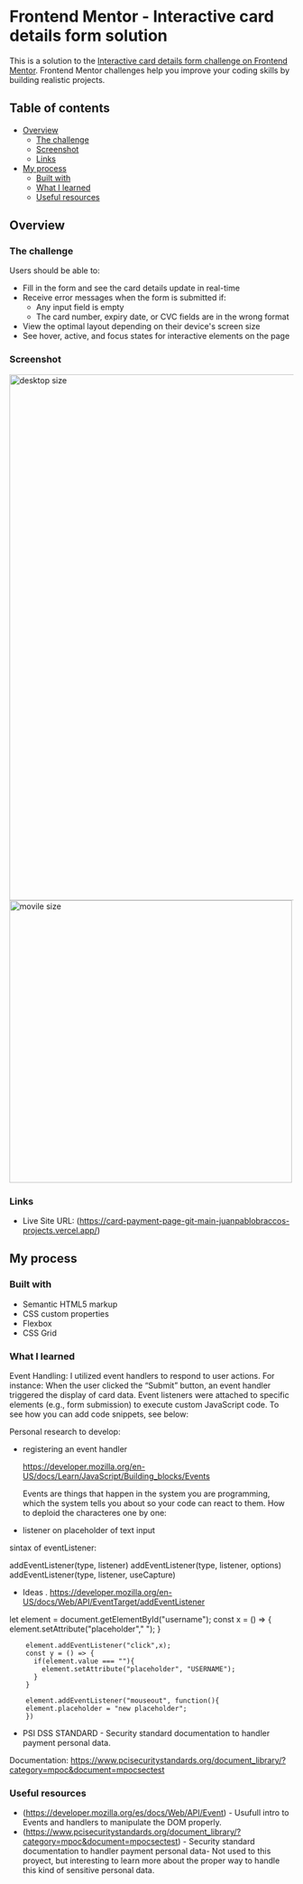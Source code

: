 # Frontend Mentor - Interactive card details form solution

This is a solution to the [Interactive card details form challenge on Frontend Mentor](https://www.frontendmentor.io/challenges/interactive-card-details-form-XpS8cKZDWw). Frontend Mentor challenges help you improve your coding skills by building realistic projects. 

## Table of contents

- [Overview](#overview)
  - [The challenge](#the-challenge)
  - [Screenshot](#screenshot)
  - [Links](#links)
- [My process](#my-process)
  - [Built with](#built-with)
  - [What I learned](#what-i-learned)
  - [Useful resources](#useful-resources)

## Overview

### The challenge

Users should be able to:

- Fill in the form and see the card details update in real-time
- Receive error messages when the form is submitted if:
  - Any input field is empty
  - The card number, expiry date, or CVC fields are in the wrong format
- View the optimal layout depending on their device's screen size
- See hover, active, and focus states for interactive elements on the page

### Screenshot

<img width="933" alt="desktop size" src="https://github.com/juanpablobracco/Card-payment-page/assets/64668332/b4e6ad07-f535-48e6-962c-d72f40828359">
<img width="501" alt="movile size" src="https://github.com/juanpablobracco/Card-payment-page/assets/64668332/09747bf1-9643-460a-b59c-4602357340ab">


### Links

- Live Site URL: (https://card-payment-page-git-main-juanpablobraccos-projects.vercel.app/)

## My process

### Built with

- Semantic HTML5 markup
- CSS custom properties
- Flexbox
- CSS Grid

### What I learned

Event Handling:
I utilized event handlers to respond to user actions. For instance:
When the user clicked the “Submit” button, an event handler triggered the display of card data.
Event listeners were attached to specific elements (e.g., form submission) to execute custom JavaScript code.
To see how you can add code snippets, see below:

Personal research to develop:

- registering an event handler
  
  https://developer.mozilla.org/en-US/docs/Learn/JavaScript/Building_blocks/Events
  
  Events are things that happen in the system you are programming, which the system tells you about so your code can react to them.
How to deploid the characteres one by one:


- listener on placeholder of text input

sintax of eventListener:

addEventListener(type, listener)
addEventListener(type, listener, options)
addEventListener(type, listener, useCapture)

- Ideas . https://developer.mozilla.org/en-US/docs/Web/API/EventTarget/addEventListener

let element = document.getElementById("username");
        const x = () => {
          element.setAttribute("placeholder"," ");
        }
    
        element.addEventListener("click",x);
        const y = () => {
          if(element.value === ""){
            element.setAttribute("placeholder", "USERNAME");
          }
        }
        
        element.addEventListener("mouseout", function(){
        element.placeholder = "new placeholder";
        })


- PSI DSS STANDARD -
Security standard documentation to handler payment personal data. 

Documentation: https://www.pcisecuritystandards.org/document_library/?category=mpoc&document=mpocsectest


### Useful resources

- (https://developer.mozilla.org/es/docs/Web/API/Event) - Usufull intro to Events and handlers to manipulate the DOM properly. 
- (https://www.pcisecuritystandards.org/document_library/?category=mpoc&document=mpocsectest) - Security standard documentation to handler payment personal data- Not used to this proyect, but interesting to learn more about the proper way to handle this kind of sensitive personal data.

